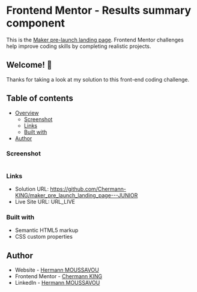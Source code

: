 # Frontend Mentor - Results summary component

This is the [Maker pre-launch landing page](https://www.frontendmentor.io/challenges/maker-prelaunch-landing-page-WVZIJtKLd). Frontend Mentor challenges help improve coding skills by completing realistic projects.

## Welcome! 👋

Thanks for taking a look at my solution to this front-end coding challenge.

## Table of contents

- [Overview](#overview)
  - [Screenshot](#screenshot)
  - [Links](#links)
  - [Built with](#built-with)
- [Author](#author)

### Screenshot

![]()

### Links

- Solution URL: https://github.com/Chermann-KING/maker_pre_launch_landing_page---JUNIOR
- Live Site URL: URL_LIVE

### Built with

- Semantic HTML5 markup
- CSS custom properties

## Author

- Website - [Hermann MOUSSAVOU](https://hermann-moussavou.com)
- Frontend Mentor - [Chermann KING](https://www.frontendmentor.io/profile/Chermann-KING)
- LinkedIn - [Hermann MOUSSAVOU](https://www.linkedin.com/in/hermann-moussavou)
